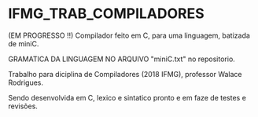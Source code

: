 # IFMG_TRAB_COMPILADORES
(EM PROGRESSO !!) Compilador feito em C, para uma linguagem, batizada de miniC.

GRAMATICA DA LINGUAGEM NO ARQUIVO "miniC.txt" no repositorio.

Trabalho para diciplina de Compiladores (2018 IFMG), professor Walace Rodrigues.

Sendo desenvolvida em C, lexico e sintatico pronto e em faze de testes e revisões.
